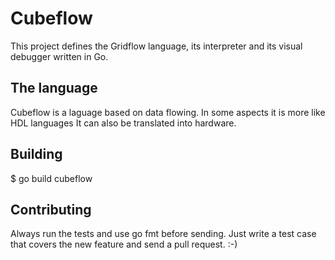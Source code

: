 # Cubeflow

This project defines the Gridflow language, its
interpreter and its visual debugger written in Go.


## The language

Cubeflow is a laguage based on data flowing.
In some aspects it is more like HDL languages
It can also be translated into hardware.


## Building

$ go build cubeflow


## Contributing

Always run the tests and use go fmt before sending.
Just write a test case that covers the new feature and send a pull request. :-)


